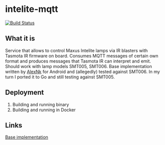 # intelite-mqtt
[![Build Status](https://drone.esc.pp.ua/api/badges/alexcom/intelite-mqtt/status.svg)](https://drone.esc.pp.ua/alexcom/intelite-mqtt)

## What it is

Service that allows to control Maxus Intelite lamps via IR blasters with Tasmota IR firmware on board. Consumes MQTT
messages of certain own format and produces messages that Tasmota IR can interpret and emit. Should work with lamp
models SMT005, SMT006. Base implementation written by [AlexNk](https://github.com/AlexNk) for Android and (allegedly) tested against SMT006. In my turn I
ported it to Go and still testing against SMT005.

## Deployment

1. Building and running binary
2. Building and running in Docker

## Links

[Base implementation](https://github.com/AlexNk/intelite_smt006_remote)
